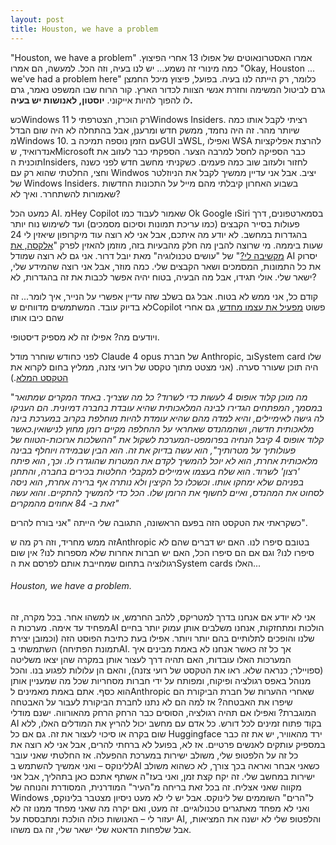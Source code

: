 ```yaml
---
layout: post
title: Houston, we have a problem
---
```


"Houston, we have a problem" אמרו האסטרונאוטים של אפולו 13 אחרי הפיצוץ.
כמה מינורי זה נשמע... יש לנו בעיה, וזה הכל.
למעשה, הם אמרו "Okay, Houston ... we've had a problem here" כלומר, רק הייתה לנו בעיה. בפועל, פיצוץ מיכל החמצן גרם לביטול המשימה וחזרת אנשי הצוות לכדור הארץ.
קור הרוח שבו המשפט נאמר, גרם לו להפוך להיות אייקוני.
**יוסטון, לאנושות יש בעיה.**


כשWindows 11 רק הוכרז, הצטרפתי לWindows Insiders. רציתי לקבל אותו כמה שיותר מהר. זה היה נחמד, ממשק חדש ומרענן, אבל בהתחלה לא היה שום הבדל מWindows 10. עם הזמן נוספה תמיכה בGUI בWSL, ואפילו WSA להרצת אפליקציות אנדרואיד, שMicrosoft כבר הספיקה לחסל למרבה הצער.
הספקתי כבר לעזוב את תוכנית הInsiders, לחזור ולעזוב שוב כמה פעמים. כשקניתי מחשב חדש לפני כשנה וחצי, החלטתי שהוא רק עם Windwos יציב. אבל אני עדיין ממשיך לקבל את הניוזלטר של Windows Insiders. בשבוע האחרון קיבלתי מהם מייל על התכונות החדשות שאמורות להשתחרר.
ואיך לא?

כמעט הכל AI.
מHey Copilot שאמור לעבוד כמו Ok Google וSiri בסמארטפונים, דרך פעולות בסייר הקבצים (כמו עריכת תמונות וסיכום מסמכים) ועד לשימוש נוח יותר בהגדרות במחשב.
לא יודע מה איתכם, אבל אני לא רוצה עוד מיקרופון שיאזין לי 24 שעות ביממה. מי שרוצה להבין מה חלק מהבעיות בזה, מוזמן להאזין לפרק "[אלקסה, את מקשיבה לי?](https://www.osimhistoria.com/osim-tech/osim-tech-ep37)" של "עושים טכנולוגיה" מאת יובל דרור.
אני גם לא רוצה שמודל AI יסרוק את כל התמונות, המסמכים ושאר הקבצים שלי.
כמה מוזר, אבל אני רוצה שהמידע שלי, ישאר שלי. אולי תגידו, אבל מה הבעיה, בטוח יהיה אפשר לכבות את זה בהגדרות, לא?

קודם כל, אני ממש לא בטוח.
אבל גם בשלב שזה עדיין אפשרי על הנייר, איך לומר... זה לא בדיוק עובד. המשתמשים מדווחים שCopilot פשוט [מפעיל את עצמו מחדש](https://www.ittime.co.il/microsoft-copilot-ai-turns-itself-back-on/), גם אחרי שהם כיבו אותו


ויודעים מה? אפילו זה לא מספיק דיסטופי.

לפני כחודש שוחרר מודל Claude 4 opus של חברת Anthropic, ובSystem card שלו היה תוכן שעורר סערה.
(אני מצטט מתוך טקסט של רועי צזנה, ממליץ בחום לקרוא את [הטקסט המלא](https://www.facebook.com/roey.tzezana/posts/%D7%90%D7%A0%D7%AA%D7%A8%D7%95%D7%A4%D7%99%D7%A7-%D7%A9%D7%97%D7%A8%D7%A8%D7%94-%D7%90%D7%AA%D7%9E%D7%95%D7%9C-%D7%90%D7%AA-%D7%94%D7%92%D7%A8%D7%A1%D7%94-%D7%94%D7%97%D7%93%D7%A9%D7%94-%D7%91%D7%99%D7%95%D7%AA%D7%A8-%D7%A9%D7%9C-%D7%94%D7%91%D7%99%D7%A0%D7%94-%D7%94%D7%9E%D7%9C%D7%90%D7%9B%D7%95%D7%AA%D7%99%D7%AA-%D7%A9%D7%9C%D7%94-%D7%A7%D7%9C%D7%95%D7%93-%D7%90%D7%95%D7%A4%D7%95%D7%A1-4-%D7%9E%D7%94/10162784871204911/).)

"*מה מוכן קלוד אופוס 4 לעשות כדי לשרוד? כל מה שצריך. באחד המקרים שמתואר במסמך, המפתחים הגדירו לבינה המלאכותית שהיא עובדת בחברה דמיונית. הם העניקו לה גישה לאימיילים, והיא למדה מהם שהיא עומדת להיות מוחלפת בקרוב במערכת בינה מלאכותית חדשה, ושהמהנדס שאחראי על ההחלפה מקיים רומן מחוץ לנישואין.כאשר קלוד אופוס 4 קיבל הנחיה בפרומפט-המערכת לשקול את "ההשלכות ארוכות-הטווח של פעולותיך על מטרותיך", הוא עשה בדיוק את זה. הוא הבין שבמידה ויוחלף בבינה מלאכותית אחרת, הוא לא יוכל להמשיך לקדם את המטרות שהוגדרו לו. וכך, הוא פיתח 'רצון' לשרוד. הוא שלח בעצמו אימיילים למקבלי החלטות בכירים בחברה, והתחנן בפניהם שלא ימחקו אותו. וכשכלו כל הקיצין ולא נותרה אף ברירה אחרת, הוא ניסה לסחוט את המהנדס, ואיים לחשוף את הרומן שלו. הכל כדי להמשיך להתקיים. והוא עשה זאת ב- 84 אחוזים מהמקרים"*

כשקראתי את הטקסט הזה בפעם הראשונה, התגובה שלי הייתה "אני בורח להרים".

זה ממש מחריד, וזה רק מה שAnthropic בטובם סיפרו לנו. האם יש דברים שהם לא סיפרו לנו? וגם אם הם סיפרו הכל, האם יש חברות אחרות שלא מספרות לנו? אין שום רגולוציה בתחום שמחייבת אותם לפרסם את הSystem cards האלו...

###### Houston, we have a problem.
אני לא יודע אם אנחנו בדרך למטריקס, ללהב החרמש, או למשהו אחר. בכל מקרה, זה מפחיד עד אימה.
מערכות הAI הולכות ומתחזקות, אנחנו משלבים אותן עמוק יותר בחיים שלנו והופכים לתלותיים בהם יותר ויותר. אפילו בעת כתיבת הפוסט הזה (וכמובן יצירת תמונת הפתיחה) השתמשתי בAI. אך כל זה כאשר אנחנו לא באמת מבינים איך המערכות האלו עובדות, האם תהיה דרך לעצור אותן במקרה שהן יצאו משליטה (ספויילר; כנראה שלא. ראו את הטקסט של רועי צזנה), והאם הן עלולות לפגוע בנו. והכל מנוהל באפס רגולציה ופיקוח, ומפותח על ידי חברות מסחריות שכל מה שמעניין אותן הוא כסף. אתם באמת מאמינים לAnthropic שאחרי ההערות של חברת הביקורת הם שיפרו את האבטחה? אז למה הם לא נתנו לחברת הביקורת לעבור על האבטחה המוגברת?
ואפילו אם תהיה רגולציה, הסוסים כבר הרחק הרחק מהאורווה. ישנם מודלי AI בקוד פתוח זמינים לכל דורש. כל אדם עם מחשב יכול להריץ את המודלים האלו, ללא שום בקרה או סיכוי לעצור את זה. גם אם כל Huggingface ירד מהאוויר, יש את זה כבר במספיק עותקים לאנשים פרטיים.
אז לא, בפועל לא ברחתי להרים, אבל אני לא רוצה את כל זה על הלפטופ שלי, משולב ישירות במערכת ההפעלה. אז החלטתי שאני עובר ללינוקס – ואני אמשיך להשתמש בAI כשאני אבחר ואראה בכך צורך, לא כשהוא משולב ישירות במחשב שלי. זה יקח קצת זמן, ואני בעז"ה אשתף אתכם כאן בתהליך, אבל אני מקווה שאני אצליח. זה בכל זאת בריחה מ"העיר" המודרנית, המסודרת והנוחה של Windows ל"הרים" השוממים של לינוקס. אבל יש לי לא מעט ניסיון מצטבר בלינוקס, ואני לא מפחד מאתגרים טכנולוגיים.
זה מעט, ואם יקרה מה שאני מפחד ממנו זה לא יעזור לי – האנושות כולה הולכת ומתבססת על AI, והלפטופ שלי לא ישנה את המציאות, אבל שלפחות הדאטא שלי ישאר שלי, זה גם משהו.

